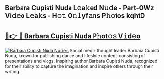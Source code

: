 ## Barbara Cupisti Nuda L𝚎a𝚔ed N𝚞𝚍e - Part-OWz Vi𝚍𝚎o L𝚎a𝚔s - H𝚘𝚝 O𝚗𝚕yf𝚊ns P𝚑𝚘tos kqhtD

# <h2><a href="http://kf9jhv.oniu.top/?m=Barbara+Cupisti+Nuda">🔗👉 🔴 Barbara Cupisti Nuda P𝚑ot𝚘𝚜 V𝚒d𝚎o</a></h2>

[![Barbara Cupisti Nuda Nu𝚍e𝚜](https://i.imgur.com/0qMVB7G.gif)](http://kf9jhv.oniu.top/?m=Barbara+Cupisti+Nuda)
Social media thought leader Barbara Cupisti Nuda, known for publishing dance and lifestyle content, consisting of presentations and vlogs. Inspiring author Barbara Cupisti Nuda, recognized for their ability to capture the imagination and inspire others through their writing.  
